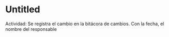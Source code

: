# Untitled

Actividad: Se registra el cambio en la bitácora de cambios. Con la fecha, el nombre del responsable